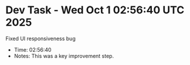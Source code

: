 # Dev Task - Wed Oct  1 02:56:40 UTC 2025
Fixed UI responsiveness bug
- Time: 02:56:40
- Notes: This was a key improvement step.
